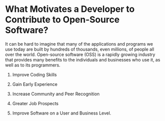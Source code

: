 # What Motivates a Developer to Contribute to Open-Source Software?

It can be hard to imagine that many of the applications and programs we use today are built by hundreds of thousands, even millions, of people all over the world. Open-source software (OSS) is a rapidly growing industry that provides many benefits to the individuals and businesses who use it, as well as to its programmers.


1. Improve Coding Skills

2. Gain Early Experience

3. Increase Community and Peer Recognition

4. Greater Job Prospects

5. Improve Software on a User and Business Level.




